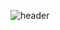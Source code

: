 ![header](https://capsule-render.vercel.app/api?type=Waving&reversal&true&color=gradient&customColorList=29&height=400&section=header&text=Hello%20World!&fontSize=100&desc=Limemun's%20Idea&descSize=30&descAlign=47&descAlignY=67&animation=fadeIn)
